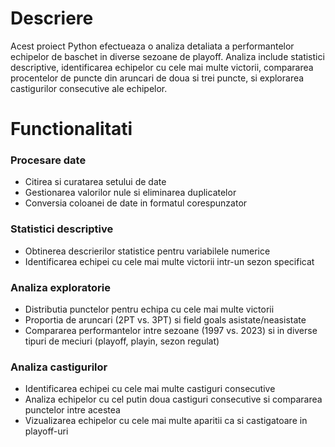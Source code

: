 <h1>Descriere</h1>
<p>Acest proiect Python efectueaza o analiza detaliata a performantelor echipelor de baschet in diverse sezoane de playoff. Analiza include statistici descriptive, identificarea echipelor cu cele mai multe victorii, compararea procentelor de puncte din aruncari de doua si trei puncte, si explorarea castigurilor consecutive ale echipelor.</p>
<h1>Functionalitati</h1>
<h3>Procesare date</h2>
<ul>
  <li>Citirea si curatarea setului de date</li>
  <li>Gestionarea valorilor nule si eliminarea duplicatelor</li>
  <li>Conversia coloanei de date in formatul corespunzator</li>
</ul>
<h3>Statistici descriptive</h3> 
<ul>
  <li>Obtinerea descrierilor statistice pentru variabilele numerice</li>
  <li>Identificarea echipei cu cele mai multe victorii intr-un sezon specificat</li>
</ul>
<h3>Analiza exploratorie</h3>
<ul>
  <li>Distributia punctelor pentru echipa cu cele mai multe victorii</li>
  <li>Proportia de aruncari (2PT vs. 3PT) si field goals asistate/neasistate</li>
  <li>Compararea performantelor intre sezoane (1997 vs. 2023) si in diverse tipuri de meciuri (playoff, playin, sezon regulat)</li>
</ul>
<h3>Analiza castigurilor</h3>
<ul>
  <li>Identificarea echipei cu cele mai multe castiguri consecutive</li>
  <li>Analiza echipelor cu cel putin doua castiguri consecutive si compararea punctelor intre acestea</li>
  <li>Vizualizarea echipelor cu cele mai multe aparitii ca si castigatoare in playoff-uri</li>
</ul>

